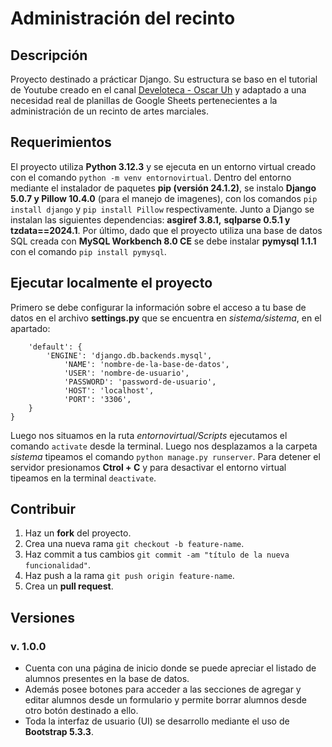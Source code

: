 # Administración del recinto

## Descripción

Proyecto destinado a prácticar Django.
Su estructura se baso en el tutorial de Youtube creado en el canal
[Develoteca - Oscar Uh](https://www.youtube.com/watch?v=ezIj71CX944)
y adaptado a una necesidad real de planillas de Google Sheets pertenecientes
a la administración de un recinto de artes marciales.

## Requerimientos

El proyecto utiliza **Python 3.12.3** y se ejecuta en un entorno virtual
creado con el comando `python -m venv entornovirtual`. Dentro del entorno
mediante el instalador de paquetes **pip (versión 24.1.2)**, se instalo
**Django 5.0.7 y Pillow 10.4.0** (para el manejo de imagenes),
con los comandos `pip install django` y `pip install Pillow` respectivamente.
Junto a Django se instalan las siguientes dependencias: **asgiref 3.8.1,**
**sqlparse 0.5.1 y tzdata==2024.1**.
Por último, dado que el proyecto utiliza una base de datos SQL creada con
**MySQL Workbench 8.0 CE** se debe instalar **pymysql 1.1.1** con el comando
`pip install pymysql`.

## Ejecutar localmente el proyecto

Primero se debe configurar la información sobre el acceso a tu base de datos en
el archivo **settings.py** que se encuentra en _sistema/sistema_, en el apartado:

```DATABASES = {
    'default': {
        'ENGINE': 'django.db.backends.mysql',
            'NAME': 'nombre-de-la-base-de-datos',
            'USER': 'nombre-de-usuario',
            'PASSWORD': 'password-de-usuario',
            'HOST': 'localhost',
            'PORT': '3306',
    }
}
```

Luego nos situamos en la ruta _entornovirtual/Scripts_ ejecutamos el comando `activate`
desde la terminal. Luego nos desplazamos a la carpeta _sistema_ tipeamos el comando
`python manage.py runserver`.
Para detener el servidor presionamos **Ctrol + C** y para desactivar el entorno virtual
tipeamos en la terminal `deactivate`.

## Contribuir

1. Haz un **fork** del proyecto.
2. Crea una nueva rama `git checkout -b feature-name`.
3. Haz commit a tus cambios `git commit -am "título de la nueva funcionalidad"`.
4. Haz push a la rama `git push origin feature-name`.
5. Crea un **pull request**.

## Versiones

### v. 1.0.0

- Cuenta con una página de inicio donde se puede apreciar el listado de alumnos presentes en la base de datos.
- Además posee botones para acceder a las secciones de agregar y editar alumnos desde un formulario y permite borrar alumnos desde otro botón destinado a ello.
- Toda la interfaz de usuario (UI) se desarrollo mediante el uso de **Bootstrap 5.3.3**.
